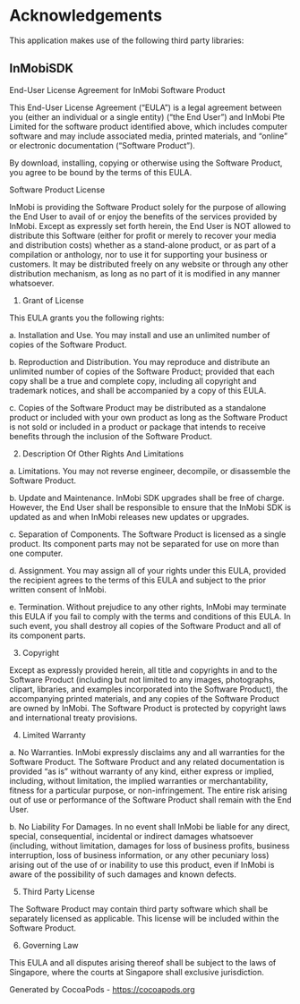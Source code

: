 # Acknowledgements
This application makes use of the following third party libraries:

## InMobiSDK

End-User License Agreement for InMobi Software Product

This End-User License Agreement (“EULA”) is a legal agreement between you (either an individual or a single entity) (“the End User”) and InMobi Pte Limited for the software product identified above, which includes computer software and may include associated media, printed materials, and “online” or electronic documentation (“Software Product”).

By download, installing, copying or otherwise using the Software Product, you agree to be bound by the terms of this EULA.

Software Product License

InMobi is providing the Software Product solely for the purpose of allowing the End User to avail of or enjoy the benefits of the services provided by InMobi. Except as expressly set forth herein, the End User is NOT allowed to distribute this Software (either for profit or merely to recover your media and distribution costs) whether as a stand-alone product, or as part of a compilation or anthology, nor to use it for supporting your business or customers. It may be distributed freely on any website or through any other distribution mechanism, as long as no part of it is modified in any manner whatsoever.

1. Grant of License

This EULA grants you the following rights: 

a. Installation and Use. You may install and use an unlimited number of copies of the Software Product.

b. Reproduction and Distribution. You may reproduce and distribute an unlimited number of copies of the Software Product; provided that each copy shall be a true and complete copy, including all copyright and trademark notices, and shall be accompanied by a copy of this EULA.

c. Copies of the Software Product may be distributed as a standalone product or included with your own product as long as the Software Product is not sold or included in a product or package that intends to receive benefits through the inclusion of the Software Product.

2. Description Of Other Rights And Limitations

a. Limitations. You may not reverse engineer, decompile, or disassemble the Software Product.

b. Update and Maintenance. InMobi SDK upgrades shall be free of charge. However, the End User shall be responsible to ensure that the InMobi SDK is updated as and when InMobi releases new updates or upgrades.

c. Separation of Components. The Software Product is licensed as a single product. Its component parts may not be separated for use on more than one computer.

d. Assignment. You may assign all of your rights under this EULA, provided the recipient agrees to the terms of this EULA and subject to the prior written consent of InMobi.

e. Termination. Without prejudice to any other rights, InMobi may terminate this EULA if you fail to comply with the terms and conditions of this EULA. In such event, you shall destroy all copies of the Software Product and all of its component parts.

3. Copyright

Except as expressly provided herein, all title and copyrights in and to the Software Product (including but not limited to any images, photographs, clipart, libraries, and examples incorporated into the Software Product), the accompanying printed materials, and any copies of the Software Product are owned by InMobi. The Software Product is protected by copyright laws and international treaty provisions. 

4. Limited Warranty

a. No Warranties. InMobi expressly disclaims any and all warranties for the Software Product. The Software Product and any related documentation is provided “as is” without warranty of any kind, either express or implied, including, without limitation, the implied warranties or merchantability, fitness for a particular purpose, or non-infringement. The entire risk arising out of use or performance of the Software Product shall remain with the End User.

b. No Liability For Damages. In no event shall InMobi be liable for any direct, special, consequential, incidental or indirect damages whatsoever (including, without limitation, damages for loss of business profits, business interruption, loss of business information, or any other pecuniary loss) arising out of the use of or inability to use this product, even if InMobi is aware of the possibility of such damages and known defects.

5. Third Party License

The Software Product may contain third party software which shall be separately licensed as applicable. This license will be included within the Software Product.

6. Governing Law

This EULA and all disputes arising thereof shall be subject to the laws of Singapore, where the courts at Singapore shall exclusive jurisdiction.

Generated by CocoaPods - https://cocoapods.org
